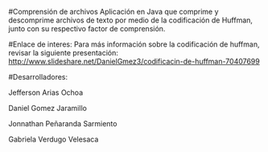 #Comprensión de archivos
Aplicación en Java que comprime y descomprime archivos de texto por medio de la codificación de Huffman, junto con su respectivo factor de comprensión. 

#Enlace de interes:
Para más información sobre la codificación de huffman, revisar la siguiente presentación: http://www.slideshare.net/DanielGmez3/codificacin-de-huffman-70407699

#Desarrolladores:

Jefferson Arias Ochoa

Daniel Gomez Jaramillo 

Jonnathan Peñaranda Sarmiento 

Gabriela Verdugo Velesaca
